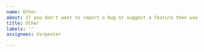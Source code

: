 ```yaml
---
name: Other
about: If you don't want to report a bug or suggest a feature then use this
title: Other
labels: ''
assignees: Vxrpenter

---
```



